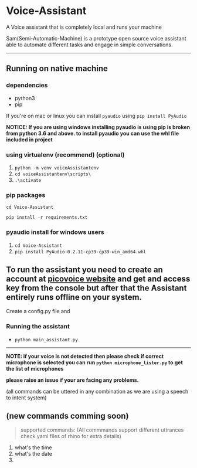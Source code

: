 # Voice-Assistant
A Voice assistant that is completely local and runs your machine

Sam(Semi-Automatic-Machine) is a prototype open source voice assistant able to automate different tasks and engage in simple conversations.

------
## Running on native machine
### dependencies
* python3
* pip


If you're on mac or linux you can install `pyaudio` using `pip install PyAudio`

**NOTICE: If you are using windows installing pyaudio is using pip is broken from python 3.6 and above. to install pyaudio you can use the whl file included in project**


### using virtualenv (recommend) (optional)
1. `python -m venv voiceAssistantenv`
2. `cd voiceAssistantenv\scripts\`
2. `.\activate`

### pip packages
`cd Voice-Assistant`

`pip install -r requirements.txt` 

### pyaudio install for windows users
1. `cd Voice-Assistant`
2. `pip install PyAudio-0.2.11-cp39-cp39-win_amd64.whl`

To run the assistant you need to create an account at [picovoice website](https://console.picovoice.ai/) and get and access key from the console but after that the Assistant entirely runs offline on your system.
----
Create a config.py file and 


### Running the assistant
* `python main_assistant.py`
----

**NOTE: if your voice is not detected then please check if correct microphone is selected you can run `python microphone_lister.py` to get the list of microphones**



**please raise an issue if your are facing any problems.**

(all commands can be uttered in any combination as we are using a speech to intent system)


## (new commands comming soon)

>supported commands: (All commmands
support different uttrances check yaml files of rhino for extra details)




1. what's the time
1. what's the date
1. 

